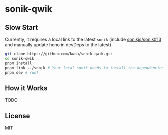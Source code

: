 # sonik-qwik

## Slow Start

Currently, it requires a local link to the latest `sonik` (include [sonikjs/sonik#13](https://github.com/sonikjs/sonik/pull/13) and manually update hono in devDeps to the latest)

```bash
git clone https://github.com/kwaa/sonik-qwik.git
cd sonik-qwik
pnpm install
pnpm link ../sonik # Your local sonik needs to install the dependencies via yarn v1... yes, it's painful.
pnpm dev # run!
```

## How it Works

TODO

## License

[MIT](LICENSE.md)
